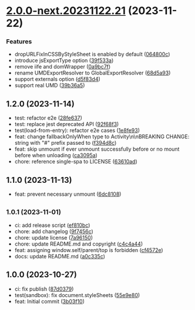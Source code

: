 # [2.0.0-next.20231122.21](https://github.com/HaploidJS/haploid/compare/v1.2.0...v2.0.0-next.20231122.21) (2023-11-22)

### Features

-   dropURLFixInCSSByStyleSheet is enabled by default ([064800c](https://github.com/HaploidJS/haploid/commit/064800c3201cb986f8183f067378308572c4426f))
-   introduce jsExportType option ([39f533a](https://github.com/HaploidJS/haploid/commit/39f533aa8c076a06746f254d245c1e1514253cf5))
-   remove iife and domWrapper ([0a9bc7f](https://github.com/HaploidJS/haploid/commit/0a9bc7f5e617f09ddc28ec69ce0cbb522a9bb149))
-   rename UMDExportResolver to GlobalExportResolver ([68d5a93](https://github.com/HaploidJS/haploid/commit/68d5a93018e665f7cb00a8d32e04276836e0e3ac))
-   support externals option ([d5f83d4](https://github.com/HaploidJS/haploid/commit/d5f83d48072646c97e85ad89c12dd9dd07196eb2))
-   support real UMD ([39b36a5](https://github.com/HaploidJS/haploid/commit/39b36a50d98bd73c87e5eb5896c54677b8b3b1f3))

## 1.2.0 (2023-11-14)

-   test: refactor e2e ([28fe637](https://github.com/HaploidJS/haploid/commit/28fe637))
-   test: replace jest deprecated API ([92f68f3](https://github.com/HaploidJS/haploid/commit/92f68f3))
-   test(load-from-entry): refactor e2e cases ([1e8fe93](https://github.com/HaploidJS/haploid/commit/1e8fe93))
-   feat: change fallbackOnlyWhen type to Activity\n\nBREAKING CHANGE: string with "#" prefix passed to ([f394d8c](https://github.com/HaploidJS/haploid/commit/f394d8c))
-   feat: skip unmount if ever unmount successfully before or no mount before when unloading ([ca3095a](https://github.com/HaploidJS/haploid/commit/ca3095a))
-   chore: reference single-spa to LICENSE ([63610ad](https://github.com/HaploidJS/haploid/commit/63610ad))

## 1.1.0 (2023-11-13)

-   feat: prevent necessary unmount ([6dc8108](https://github.com/HaploidJS/haploid/commit/6dc8108))

## <small>1.0.1 (2023-11-01)</small>

-   ci: add release script ([ef810bc](https://github.com/HaploidJS/haploid/commit/ef810bc))
-   chore: add changelog ([9f7456c](https://github.com/HaploidJS/haploid/commit/9f7456c))
-   chore: update license ([7a96150](https://github.com/HaploidJS/haploid/commit/7a96150))
-   chore: update README.md and copyright ([c4c4a44](https://github.com/HaploidJS/haploid/commit/c4c4a44))
-   feat: assigning window.self/parent/top is forbidden ([cf4572e](https://github.com/HaploidJS/haploid/commit/cf4572e))
-   docs: update README.md ([a0c335c](https://github.com/HaploidJS/haploid/commit/a0c335c))

## 1.0.0 (2023-10-27)

-   ci: fix publish ([87d0379](https://github.com/HaploidJS/haploid/commit/87d0379))
-   test(sandbox): fix document.styleSheets ([55e9e80](https://github.com/HaploidJS/haploid/commit/55e9e80))
-   feat: Initial commit ([3b03f10](https://github.com/HaploidJS/haploid/commit/3b03f10))
